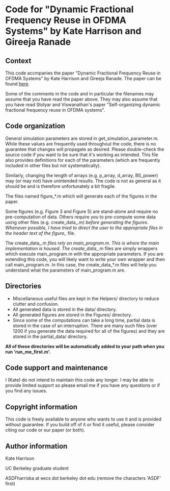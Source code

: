 Code for "Dynamic Fractional Frequency Reuse in OFDMA Systems" by Kate Harrison and Gireeja Ranade
==================================================================================================


Context
-------
This code accmpanies the paper "Dynamic Fractional Frequency Reuse in
OFDMA Systems" by Kate Harrison and Gireeja Ranade. The paper can be
found [here](http://www.eecs.berkeley.edu/~gireeja/ee224b_gireejaranade_kateharrison.pdf).

Some of the comments in the code and in particular the filenames may
assume that you have read the paper above. They may also assume that you
have read Stolyar and Viswanathan's paper "Self-organizing dynamic
fractional frequency reuse in OFDMA systems".


Code organization
-----------------
General simulation parameters are stored in get_simulation_parameter.m.
While these values are frequently used throughout the code, there is no
guarantee that changes will propagate as desired. Please double-check the
source code if you want to be sure that it's working as intended. This
file also provides definitions for each of the parameters (which are
frequently included in other files but not systematically).

Similarly, changing the length of arrays (e.g. p_array, d_array,
BS_power) may (or may not) have unintended results. The code is not as
general as it should be and is therefore unfortunately a bit fragile.

The files named figure_*.m which will generate each of the figures in the
paper.

Some figures (e.g. Figure 3 and Figure 5) are stand-alone and require no
pre-computation of data. Others require you to pre-compute some data
using other files (e.g. create_data_*.m) before generating the figures.
Whenever possible, I have tried to direct the user to the appropriate
files in the header text of the figure_* file.

The create_data_*.m files rely on main_program.m. This is where the main
implementation is housed. The create_data_*.m files are simply wrappers
which execute main_program.m with the appropriate parameters. If you are
extending this code, you will likely want to write your own wrapper and
then call main_program.m. In this case, the create_data_*.m files will
help you understand what the parameters of main_program.m are.


Directories
-----------
 * Miscellaneous useful files are kept in the Helpers/ directory to reduce
clutter and confusion.
 * All generated data is stored in the data/ directory.
 * All generated figures are stored in the Figures/ directory.
 * Since some of the computations can take a long time, partial data is stored in the case of an interruption. There are many such files (over 1200 if you generate the data required for all of the figures) and they are stored in the partial_data/ directory.

**All of these directories will be automatically added to your path when you run 'run_me_first.m'.**


Code support and maintenance
----------------------------
I (Kate) do not intend to maintain this code any longer. I may be able to
provide limited support so please email me if you have any questions or
if you find any issues.


Copyright information
---------------------
This code is freely available to anyone who wants to use it and is
provided without guarantee. If you build off of it or find it useful,
please consider citing our code or our paper (or both).


Author information
------------------
Kate Harrison

UC Berkeley graduate student

ASDFharriska at eecs dot berkeley dot edu (remove the characters 'ASDF' first)
